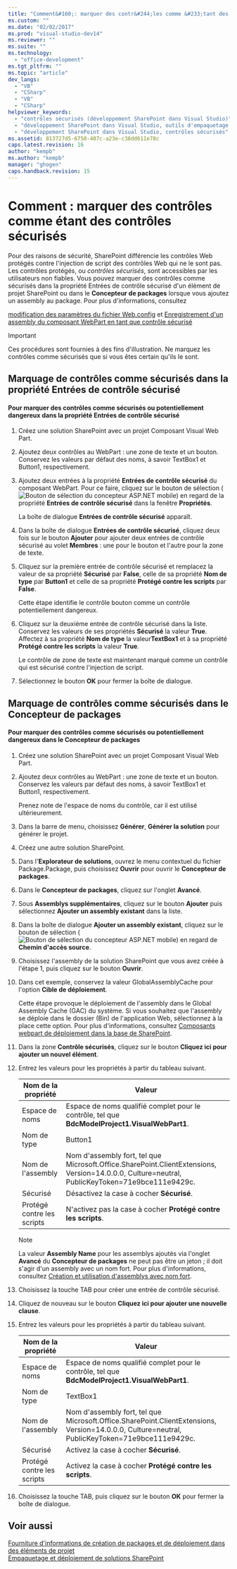 ```yaml
---
title: "Comment&#160;: marquer des contr&#244;les comme &#233;tant des contr&#244;les s&#233;curis&#233;s"
ms.custom: ""
ms.date: "02/02/2017"
ms.prod: "visual-studio-dev14"
ms.reviewer: ""
ms.suite: ""
ms.technology: 
  - "office-development"
ms.tgt_pltfrm: ""
ms.topic: "article"
dev_langs: 
  - "VB"
  - "CSharp"
  - "VB"
  - "CSharp"
helpviewer_keywords: 
  - "contrôles sécurisés (développement SharePoint dans Visual Studio)"
  - "développement SharePoint dans Visual Studio, outils d'empaquetage avancés"
  - "développement SharePoint dans Visual Studio, contrôles sécurisés"
ms.assetid: 813727d5-6750-407c-a23e-c38dd611e78c
caps.latest.revision: 16
author: "kempb"
ms.author: "kempb"
manager: "ghogen"
caps.handback.revision: 15
---
```

# Comment&#160;: marquer des contr&#244;les comme &#233;tant des contr&#244;les s&#233;curis&#233;s
  Pour des raisons de sécurité, SharePoint différencie les contrôles Web protégés contre l'injection de script des contrôles Web qui ne le sont pas.  Les contrôles protégés, ou *contrôles sécurisés*, sont accessibles par les utilisateurs non fiables.  Vous pouvez marquer des contrôles comme sécurisés dans la propriété Entrées de contrôle sécurisé d'un élément de projet SharePoint ou dans le **Concepteur de packages** lorsque vous ajoutez un assembly au package.  Pour plus d'informations, consultez  
  
 [modification des paramètres du fichier Web.config](http://go.microsoft.com/fwlink/?LinkId=178965) et [Enregistrement d'un assembly du composant WebPart en tant que contrôle sécurisé](http://go.microsoft.com/fwlink/?LinkId=171013)  
  
> [!IMPORTANT]  
>  Ces procédures sont fournies à des fins d'illustration.  Ne marquez les contrôles comme sécurisés que si vous êtes certain qu'ils le sont.  
  
## Marquage de contrôles comme sécurisés dans la propriété Entrées de contrôle sécurisé  
  
#### Pour marquer des contrôles comme sécurisés ou potentiellement dangereux dans la propriété Entrées de contrôle sécurisé  
  
1.  Créez une solution SharePoint avec un projet Composant Visual Web Part.  
  
2.  Ajoutez deux contrôles au WebPart : une zone de texte et un bouton.  Conservez les valeurs par défaut des noms, à savoir TextBox1 et Button1, respectivement.  
  
3.  Ajoutez deux entrées à la propriété **Entrées de contrôle sécurisé** du composant WebPart.  Pour ce faire, cliquez sur le bouton de sélection \(![Bouton de sélection du concepteur ASP.NET mobile](~/docs/sharepoint/media/mwellipsis.gif "Bouton de sélection du concepteur ASP.NET mobile")\) en regard de la propriété **Entrées de contrôle sécurisé** dans la fenêtre **Propriétés**.  
  
     La boîte de dialogue **Entrées de contrôle sécurisé** apparaît.  
  
4.  Dans la boîte de dialogue **Entrées de contrôle sécurisé**, cliquez deux fois sur le bouton **Ajouter** pour ajouter deux entrées de contrôle sécurisé au volet **Membres** : une pour le bouton et l'autre pour la zone de texte.  
  
5.  Cliquez sur la première entrée de contrôle sécurisé et remplacez la valeur de sa propriété **Sécurisé** par **False**, celle de sa propriété **Nom de type** par **Button1** et celle de sa propriété **Protégé contre les scripts** par **False**.  
  
     Cette étape identifie le contrôle bouton comme un contrôle potentiellement dangereux.  
  
6.  Cliquez sur la deuxième entrée de contrôle sécurisé dans la liste.  Conservez les valeurs de ses propriétés **Sécurisé** la valeur **True**. Affectez à sa propriété **Nom de type** la valeur**TextBox1** et à sa propriété **Protégé contre les scripts** la valeur **True**.  
  
     Le contrôle de zone de texte est maintenant marqué comme un contrôle qui est sécurisé contre l'injection de script.  
  
7.  Sélectionnez le bouton **OK** pour fermer la boîte de dialogue.  
  
## Marquage de contrôles comme sécurisés dans le Concepteur de packages  
  
#### Pour marquer des contrôles comme sécurisés ou potentiellement dangereux dans le Concepteur de packages  
  
1.  Créez une solution SharePoint avec un projet Composant Visual Web Part.  
  
2.  Ajoutez deux contrôles au WebPart : une zone de texte et un bouton.  Conservez les valeurs par défaut des noms, à savoir TextBox1 et Button1, respectivement.  
  
     Prenez note de l'espace de noms du contrôle, car il est utilisé ultérieurement.  
  
3.  Dans la barre de menu, choisissez **Générer**, **Générer la solution** pour générer le projet.  
  
4.  Créez une autre solution SharePoint.  
  
5.  Dans l'**Explorateur de solutions**, ouvrez le menu contextuel du fichier Package.Package, puis choisissez **Ouvrir** pour ouvrir le **Concepteur de packages**.  
  
6.  Dans le **Concepteur de packages**, cliquez sur l'onglet **Avancé**.  
  
7.  Sous **Assemblys supplémentaires**, cliquez sur le bouton **Ajouter** puis sélectionnez **Ajouter un assembly existant** dans la liste.  
  
8.  Dans la boîte de dialogue **Ajouter un assembly existant**, cliquez sur le bouton de sélection \(![Bouton de sélection du concepteur ASP.NET mobile](~/docs/sharepoint/media/mwellipsis.gif "Bouton de sélection du concepteur ASP.NET mobile")\) en regard de **Chemin d'accès source**.  
  
9. Choisissez l'assembly de la solution SharePoint que vous avez créée à l'étape 1, puis cliquez sur le bouton **Ouvrir**.  
  
10. Dans cet exemple, conservez la valeur GlobalAssemblyCache pour l'option **Cible de déploiement**.  
  
     Cette étape provoque le déploiement de l'assembly dans le Global Assembly Cache \(GAC\) du système.  Si vous souhaitez que l'assembly se déploie dans le dossier \(Bin\) de l'application Web, sélectionnez à la place cette option.  Pour plus d'informations, consultez [Composants webpart de déploiement dans la base de SharePoint](http://go.microsoft.com/fwlink/?LinkId=177509).  
  
11. Dans la zone **Contrôle sécurisés**, cliquez sur le bouton **Cliquez ici pour ajouter un nouvel élément**.  
  
12. Entrez les valeurs pour les propriétés à partir du tableau suivant.  
  
    |Nom de la propriété|Valeur|  
    |-------------------------|------------|  
    |Espace de noms|Espace de noms qualifié complet pour le contrôle, tel que **BdcModelProject1.VisualWebPart1**.|  
    |Nom de type|Button1|  
    |Nom de l'assembly|Nom d'assembly fort, tel que Microsoft.Office.SharePoint.ClientExtensions, Version\=14.0.0.0, Culture\=neutral, PublicKeyToken\=71e9bce111e9429c.|  
    |Sécurisé|Désactivez la case à cocher **Sécurisé**.|  
    |Protégé contre les scripts|N'activez pas la case à cocher **Protégé contre les scripts**.|  
  
    > [!NOTE]  
    >  La valeur **Assembly Name** pour les assemblys ajoutés via l'onglet **Avancé** du **Concepteur de packages** ne peut pas être un jeton ; il doit s'agir d'un assembly avec un nom fort.  Pour plus d'informations, consultez [Création et utilisation d'assemblys avec nom fort](http://go.microsoft.com/fwlink/?LinkId=177513).  
  
13. Choisissez la touche TAB pour créer une entrée de contrôle sécurisé.  
  
14. Cliquez de nouveau sur le bouton **Cliquez ici pour ajouter une nouvelle clause**.  
  
15. Entrez les valeurs pour les propriétés à partir du tableau suivant.  
  
    |Nom de la propriété|Valeur|  
    |-------------------------|------------|  
    |Espace de noms|Espace de noms qualifié complet pour le contrôle, tel que **BdcModelProject1.VisualWebPart1**.|  
    |Nom de type|TextBox1|  
    |Nom de l'assembly|Nom d'assembly fort, tel que Microsoft.Office.SharePoint.ClientExtensions, Version\=14.0.0.0, Culture\=neutral, PublicKeyToken\=71e9bce111e9429c.|  
    |Sécurisé|Activez la case à cocher **Sécurisé**.|  
    |Protégé contre les scripts|Activez la case à cocher **Protégé contre les scripts**.|  
  
16. Choisissez la touche TAB, puis cliquez sur le bouton **OK** pour fermer la boîte de dialogue.  
  
## Voir aussi  
 [Fourniture d'informations de création de packages et de déploiement dans des éléments de projet](../sharepoint/providing-packaging-and-deployment-information-in-project-items.md)   
 [Empaquetage et déploiement de solutions SharePoint](../sharepoint/packaging-and-deploying-sharepoint-solutions.md)  
  
  